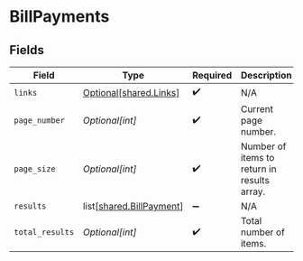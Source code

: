 # BillPayments


## Fields

| Field                                                              | Type                                                               | Required                                                           | Description                                                        |
| ------------------------------------------------------------------ | ------------------------------------------------------------------ | ------------------------------------------------------------------ | ------------------------------------------------------------------ |
| `links`                                                            | [Optional[shared.Links]](undefined/models/shared/links.md)         | :heavy_check_mark:                                                 | N/A                                                                |
| `page_number`                                                      | *Optional[int]*                                                    | :heavy_check_mark:                                                 | Current page number.                                               |
| `page_size`                                                        | *Optional[int]*                                                    | :heavy_check_mark:                                                 | Number of items to return in results array.                        |
| `results`                                                          | list[[shared.BillPayment](undefined/models/shared/billpayment.md)] | :heavy_minus_sign:                                                 | N/A                                                                |
| `total_results`                                                    | *Optional[int]*                                                    | :heavy_check_mark:                                                 | Total number of items.                                             |